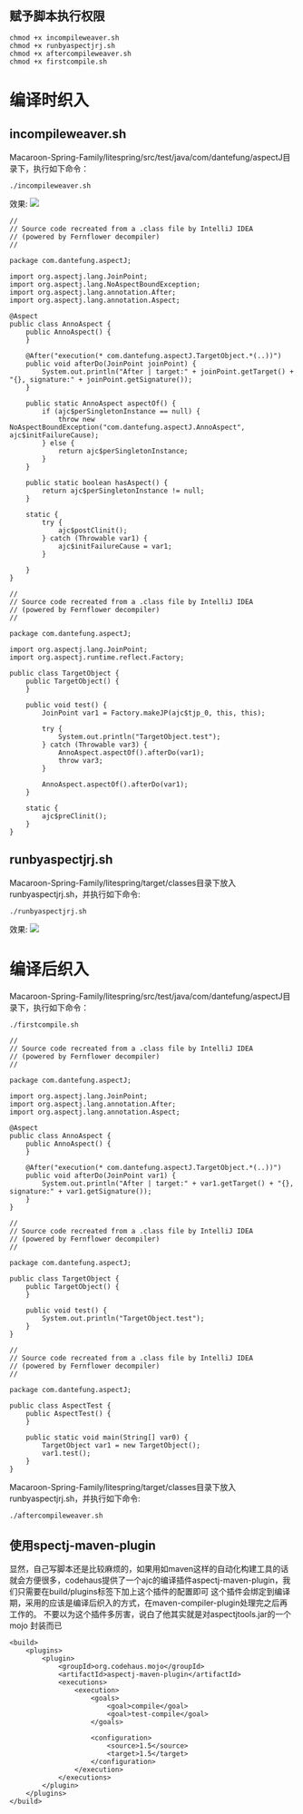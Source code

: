 
## 赋予脚本执行权限
``` 
chmod +x incompileweaver.sh
chmod +x runbyaspectjrj.sh
chmod +x aftercompileweaver.sh
chmod +x firstcompile.sh
```
# 编译时织入

## incompileweaver.sh
Macaroon-Spring-Family/litespring/src/test/java/com/dantefung/aspectJ目录下，执行如下命令：
``` 
./incompileweaver.sh
```
效果:
![](./Snip20210305_2.png)
``` 
//
// Source code recreated from a .class file by IntelliJ IDEA
// (powered by Fernflower decompiler)
//

package com.dantefung.aspectJ;

import org.aspectj.lang.JoinPoint;
import org.aspectj.lang.NoAspectBoundException;
import org.aspectj.lang.annotation.After;
import org.aspectj.lang.annotation.Aspect;

@Aspect
public class AnnoAspect {
    public AnnoAspect() {
    }

    @After("execution(* com.dantefung.aspectJ.TargetObject.*(..))")
    public void afterDo(JoinPoint joinPoint) {
        System.out.println("After | target:" + joinPoint.getTarget() + "{}, signature:" + joinPoint.getSignature());
    }

    public static AnnoAspect aspectOf() {
        if (ajc$perSingletonInstance == null) {
            throw new NoAspectBoundException("com.dantefung.aspectJ.AnnoAspect", ajc$initFailureCause);
        } else {
            return ajc$perSingletonInstance;
        }
    }

    public static boolean hasAspect() {
        return ajc$perSingletonInstance != null;
    }

    static {
        try {
            ajc$postClinit();
        } catch (Throwable var1) {
            ajc$initFailureCause = var1;
        }

    }
}

```

``` 
//
// Source code recreated from a .class file by IntelliJ IDEA
// (powered by Fernflower decompiler)
//

package com.dantefung.aspectJ;

import org.aspectj.lang.JoinPoint;
import org.aspectj.runtime.reflect.Factory;

public class TargetObject {
    public TargetObject() {
    }

    public void test() {
        JoinPoint var1 = Factory.makeJP(ajc$tjp_0, this, this);

        try {
            System.out.println("TargetObject.test");
        } catch (Throwable var3) {
            AnnoAspect.aspectOf().afterDo(var1);
            throw var3;
        }

        AnnoAspect.aspectOf().afterDo(var1);
    }

    static {
        ajc$preClinit();
    }
}

```


## runbyaspectjrj.sh
Macaroon-Spring-Family/litespring/target/classes目录下放入runbyaspectjrj.sh，并执行如下命令:
``` 
./runbyaspectjrj.sh 
```
效果:
![](Snip20210305_3.png)

# 编译后织入
Macaroon-Spring-Family/litespring/src/test/java/com/dantefung/aspectJ目录下，执行如下命令：
``` 
./firstcompile.sh
```

``` 
//
// Source code recreated from a .class file by IntelliJ IDEA
// (powered by Fernflower decompiler)
//

package com.dantefung.aspectJ;

import org.aspectj.lang.JoinPoint;
import org.aspectj.lang.annotation.After;
import org.aspectj.lang.annotation.Aspect;

@Aspect
public class AnnoAspect {
    public AnnoAspect() {
    }

    @After("execution(* com.dantefung.aspectJ.TargetObject.*(..))")
    public void afterDo(JoinPoint var1) {
        System.out.println("After | target:" + var1.getTarget() + "{}, signature:" + var1.getSignature());
    }
}

```

``` 
//
// Source code recreated from a .class file by IntelliJ IDEA
// (powered by Fernflower decompiler)
//

package com.dantefung.aspectJ;

public class TargetObject {
    public TargetObject() {
    }

    public void test() {
        System.out.println("TargetObject.test");
    }
}

```


``` 
//
// Source code recreated from a .class file by IntelliJ IDEA
// (powered by Fernflower decompiler)
//

package com.dantefung.aspectJ;

public class AspectTest {
    public AspectTest() {
    }

    public static void main(String[] var0) {
        TargetObject var1 = new TargetObject();
        var1.test();
    }
}

```
Macaroon-Spring-Family/litespring/target/classes目录下放入runbyaspectjrj.sh，并执行如下命令:
``` 
./aftercompileweaver.sh 
```

## 使用spectj-maven-plugin
显然，自己写脚本还是比较麻烦的，如果用如maven这样的自动化构建工具的话就会方便很多，codehaus提供了一个ajc的编译插件aspectj-maven-plugin，我们只需要在build/plugins标签下加上这个插件的配置即可
这个插件会绑定到编译期，采用的应该是编译后织入的方式，在maven-compiler-plugin处理完之后再工作的。
不要以为这个插件多厉害，说白了他其实就是对aspectjtools.jar的一个mojo 封装而已
``` 
<build>
    <plugins>
        <plugin>
            <groupId>org.codehaus.mojo</groupId>
            <artifactId>aspectj-maven-plugin</artifactId>
            <executions>
                <execution>
                    <goals>
                        <goal>compile</goal>
                        <goal>test-compile</goal>
                    </goals>

                    <configuration>
                        <source>1.5</source>
                        <target>1.5</target>
                    </configuration>
                </execution>
            </executions>
        </plugin>
    </plugins>
</build>
```
